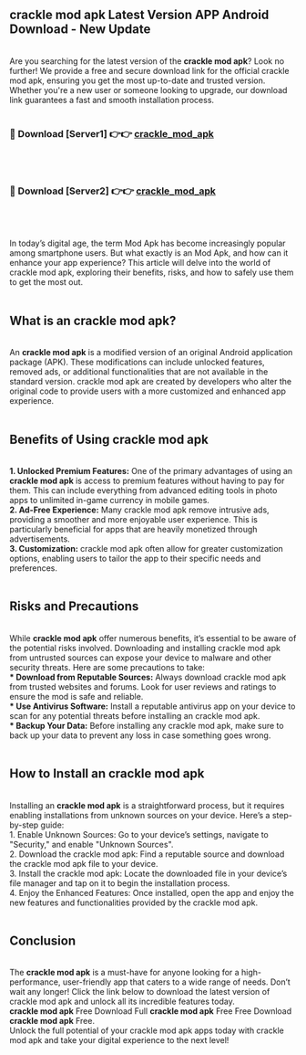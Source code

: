 ## crackle mod apk Latest Version APP Android Download - New Update
<br>
Are you searching for the latest version of the <strong>crackle mod apk</strong>? Look no further! We provide a free and secure download link for the official crackle mod apk, ensuring you get the most up-to-date and trusted version. Whether you're a new user or someone looking to upgrade, our download link guarantees a fast and smooth installation process.
<br>
<br>
<h3>🔴 Download [Server1] 👉👉 <a href="https://modyolo.store/crackle+mod+apk">crackle_mod_apk</a></h3><br>
<br>
<h3>🔴 Download [Server2] 👉👉 <a href="https://modyolo.store/crackle+mod+apk">crackle_mod_apk</a></h3><br>
<br>
<br>
In today’s digital age, the term Mod Apk has become increasingly popular among smartphone users. But what exactly is an Mod Apk, and how can it enhance your app experience? This article will delve into the world of crackle mod apk, exploring their benefits, risks, and how to safely use them to get the most out.
<br>
<br>
<h2>What is an crackle mod apk?</h2>
<br>
An <strong>crackle mod apk</strong> is a modified version of an original Android application package (APK). These modifications can include unlocked features, removed ads, or additional functionalities that are not available in the standard version. crackle mod apk are created by developers who alter the original code to provide users with a more customized and enhanced app experience.
<br>
<br>
<h2>Benefits of Using crackle mod apk</h2>
<br>
<strong> 1. Unlocked Premium Features:</strong> One of the primary advantages of using an <strong>crackle mod apk</strong> is access to premium features without having to pay for them. This can include everything from advanced editing tools in photo apps to unlimited in-game currency in mobile games.
<br>
<strong> 2. Ad-Free Experience:</strong> Many crackle mod apk remove intrusive ads, providing a smoother and more enjoyable user experience. This is particularly beneficial for apps that are heavily monetized through advertisements.
<br>
<strong> 3. Customization:</strong> crackle mod apk often allow for greater customization options, enabling users to tailor the app to their specific needs and preferences.
<br>
<br>
<h2>Risks and Precautions</h2>
<br>
While <strong>crackle mod apk</strong> offer numerous benefits, it’s essential to be aware of the potential risks involved. Downloading and installing crackle mod apk from untrusted sources can expose your device to malware and other security threats. Here are some precautions to take:
<br>
<strong> * Download from Reputable Sources:</strong> Always download crackle mod apk from trusted websites and forums. Look for user reviews and ratings to ensure the mod is safe and reliable.
<br>
<strong> * Use Antivirus Software:</strong> Install a reputable antivirus app on your device to scan for any potential threats before installing an crackle mod apk.
<br>
<strong> * Backup Your Data:</strong> Before installing any crackle mod apk, make sure to back up your data to prevent any loss in case something goes wrong.
<br>
<br>
<h2>How to Install an crackle mod apk</h2>
<br>
Installing an <strong>crackle mod apk</strong> is a straightforward process, but it requires enabling installations from unknown sources on your device. Here’s a step-by-step guide:
<br>
 1. Enable Unknown Sources: Go to your device’s settings, navigate to "Security," and enable "Unknown Sources".
<br>
 2. Download the crackle mod apk: Find a reputable source and download the crackle mod apk file to your device.
<br>
 3. Install the crackle mod apk: Locate the downloaded file in your device’s file manager and tap on it to begin the installation process.
<br>
 4. Enjoy the Enhanced Features: Once installed, open the app and enjoy the new features and functionalities provided by the crackle mod apk.
<br>
<br>
<h2><strong>Conclusion</strong></h2>
<br>
The <strong>crackle mod apk</strong> is a must-have for anyone looking for a high-performance, user-friendly app that caters to a wide range of needs. Don’t wait any longer! Click the link below to download the latest version of crackle mod apk and unlock all its incredible features today.
<br>
<strong>crackle mod apk</strong> Free Download Full <strong>crackle mod apk</strong> Free Free Download <strong>crackle mod apk</strong> Free.
<br>
Unlock the full potential of your crackle mod apk apps today with crackle mod apk and take your digital experience to the next level!